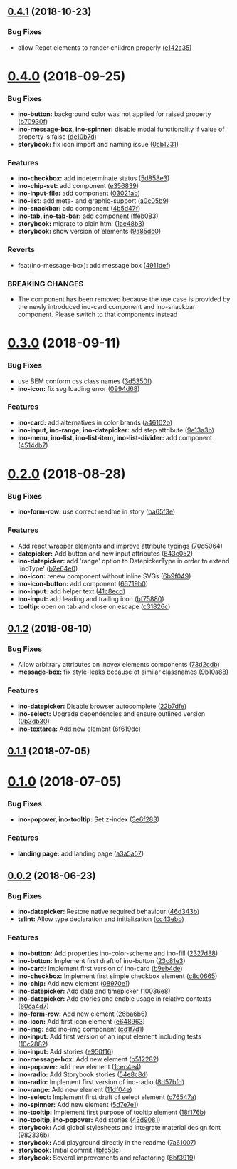 <a name="0.4.1"></a>
## [0.4.1](http://gitlab.inovex.de:2424/inovex-elements/core/compare/v0.4.0...v0.4.1) (2018-10-23)


### Bug Fixes

* allow React elements to render children properly ([e142a35](http://gitlab.inovex.de:2424/inovex-elements/core/commit/e142a35))



<a name="0.4.0"></a>
# [0.4.0](http://gitlab.inovex.de:2424/inovex-elements/core/compare/v0.3.0...v0.4.0) (2018-09-25)


### Bug Fixes

* **ino-button:** background color was not applied for raised property ([b70930f](http://gitlab.inovex.de:2424/inovex-elements/core/commit/b70930f))
* **ino-message-box, ino-spinner:** disable modal functionality if value of property is false ([de10b7d](http://gitlab.inovex.de:2424/inovex-elements/core/commit/de10b7d))
* **storybook:** fix icon import and naming issue ([0cb1231](http://gitlab.inovex.de:2424/inovex-elements/core/commit/0cb1231))


### Features

* **ino-checkbox:** add indeterminate status ([5d858e3](http://gitlab.inovex.de:2424/inovex-elements/core/commit/5d858e3))
* **ino-chip-set:** add component ([e356839](http://gitlab.inovex.de:2424/inovex-elements/core/commit/e356839))
* **ino-input-file:** add component ([03021ab](http://gitlab.inovex.de:2424/inovex-elements/core/commit/03021ab))
* **ino-list:** add meta- and graphic-support ([a0c05b9](http://gitlab.inovex.de:2424/inovex-elements/core/commit/a0c05b9))
* **ino-snackbar:** add component ([4b5d47f](http://gitlab.inovex.de:2424/inovex-elements/core/commit/4b5d47f))
* **ino-tab, ino-tab-bar:** add component ([ffeb083](http://gitlab.inovex.de:2424/inovex-elements/core/commit/ffeb083))
* **storybook:** migrate to plain html ([1ae48b3](http://gitlab.inovex.de:2424/inovex-elements/core/commit/1ae48b3))
* **storybook:** show version of elements ([9a85dc0](http://gitlab.inovex.de:2424/inovex-elements/core/commit/9a85dc0))


### Reverts

* feat(ino-message-box): add message box ([4911def](http://gitlab.inovex.de:2424/inovex-elements/core/commit/4911def))


### BREAKING CHANGES

* The <ino-message-box> component has been removed because the use case is provided by the newly introduced ino-card component and ino-snackbar component. Please switch to that components instead



<a name="0.3.0"></a>
# [0.3.0](http://gitlab.inovex.de:2424/inovex-elements/core/compare/v0.2.0...v0.3.0) (2018-09-11)


### Bug Fixes

* use BEM conform css class names ([3d5350f](http://gitlab.inovex.de:2424/inovex-elements/core/commit/3d5350f))
* **ino-icon:** fix svg loading error ([0994d68](http://gitlab.inovex.de:2424/inovex-elements/core/commit/0994d68))


### Features

* **ino-card:** add alternatives in color brands ([a46102b](http://gitlab.inovex.de:2424/inovex-elements/core/commit/a46102b))
* **ino-input, ino-range, ino-datepicker:** add step attribute ([9e13a3b](http://gitlab.inovex.de:2424/inovex-elements/core/commit/9e13a3b))
* **ino-menu, ino-list, ino-list-item, ino-list-divider:** add component ([4514db7](http://gitlab.inovex.de:2424/inovex-elements/core/commit/4514db7))



<a name="0.2.0"></a>
# [0.2.0](http://gitlab.inovex.de:2424/inovex-elements/core/compare/v0.1.2...v0.2.0) (2018-08-28)


### Bug Fixes

* **ino-form-row:** use correct readme in story ([ba65f3e](http://gitlab.inovex.de:2424/inovex-elements/core/commit/ba65f3e))


### Features

* Add react wrapper elements and improve attribute typings ([70d5064](http://gitlab.inovex.de:2424/inovex-elements/core/commit/70d5064))
* **datepicker:** Add button and new input attributes ([643c052](http://gitlab.inovex.de:2424/inovex-elements/core/commit/643c052))
* **ino-datepicker:** add 'range' option to DatepickerType in order to extend 'inoType' ([b2e64e0](http://gitlab.inovex.de:2424/inovex-elements/core/commit/b2e64e0))
* **ino-icon:** renew component without inline SVGs ([6b9f049](http://gitlab.inovex.de:2424/inovex-elements/core/commit/6b9f049))
* **ino-icon-button:** add component ([66719b0](http://gitlab.inovex.de:2424/inovex-elements/core/commit/66719b0))
* **ino-input:** add helper text ([41c8ecd](http://gitlab.inovex.de:2424/inovex-elements/core/commit/41c8ecd))
* **ino-input:** add leading and trailing icon ([bf75880](http://gitlab.inovex.de:2424/inovex-elements/core/commit/bf75880))
* **tooltip:** open on tab and close on escape ([c31826c](http://gitlab.inovex.de:2424/inovex-elements/core/commit/c31826c))



<a name="0.1.2"></a>
## [0.1.2](http://gitlab.inovex.de:2424/inovex-elements/core/compare/v0.1.1...v0.1.2) (2018-08-10)


### Bug Fixes

* Allow arbitrary attributes on inovex elements components ([73d2cdb](http://gitlab.inovex.de:2424/inovex-elements/core/commit/73d2cdb))
* **message-box:** fix style-leaks because of similar classnames ([9b10a88](http://gitlab.inovex.de:2424/inovex-elements/core/commit/9b10a88))


### Features

* **ino-datepicker:** Disable browser autocomplete ([22b7dfe](http://gitlab.inovex.de:2424/inovex-elements/core/commit/22b7dfe))
* **ino-select:** Upgrade dependencies and ensure outlined version ([0b3db30](http://gitlab.inovex.de:2424/inovex-elements/core/commit/0b3db30))
* **ino-textarea:** Add new element ([6f619dc](http://gitlab.inovex.de:2424/inovex-elements/core/commit/6f619dc))



<a name="0.1.1"></a>
## [0.1.1](http://gitlab.inovex.de:2424/inovex-elements/core/compare/v0.1.0...v0.1.1) (2018-07-05)



<a name="0.1.0"></a>
# [0.1.0](http://gitlab.inovex.de:2424/inovex-elements/core/compare/v0.0.2...v0.1.0) (2018-07-05)


### Bug Fixes

* **ino-popover, ino-tooltip:** Set z-index ([3e6f283](http://gitlab.inovex.de:2424/inovex-elements/core/commit/3e6f283))


### Features

* **landing page:** add landing page ([a3a5a57](http://gitlab.inovex.de:2424/inovex-elements/core/commit/a3a5a57))



<a name="0.0.2"></a>
## [0.0.2](http://gitlab.inovex.de:2424/inovex-elements/core/compare/10c2882...v0.0.2) (2018-06-23)


### Bug Fixes

* **ino-datepicker:** Restore native required behaviour ([46d343b](http://gitlab.inovex.de:2424/inovex-elements/core/commit/46d343b))
* **tslint:** Allow type declaration and initialization ([cc43ebb](http://gitlab.inovex.de:2424/inovex-elements/core/commit/cc43ebb))


### Features

* **ino-button:** Add properties ino-color-scheme and ino-fill ([2327d38](http://gitlab.inovex.de:2424/inovex-elements/core/commit/2327d38))
* **ino-button:** Implement first draft of ino-button ([23c81e3](http://gitlab.inovex.de:2424/inovex-elements/core/commit/23c81e3))
* **ino-card:** Implement first version of ino-card ([b9eb4de](http://gitlab.inovex.de:2424/inovex-elements/core/commit/b9eb4de))
* **ino-checkbox:** Implement first simple checkbox element ([c8c0665](http://gitlab.inovex.de:2424/inovex-elements/core/commit/c8c0665))
* **ino-chip:** Add new element ([08970e1](http://gitlab.inovex.de:2424/inovex-elements/core/commit/08970e1))
* **ino-datepicker:** Add date and timepicker ([10036e8](http://gitlab.inovex.de:2424/inovex-elements/core/commit/10036e8))
* **ino-datepicker:** Add stories and enable usage in relative contexts ([60ca4d7](http://gitlab.inovex.de:2424/inovex-elements/core/commit/60ca4d7))
* **ino-form-row:** Add new element ([26ba6b6](http://gitlab.inovex.de:2424/inovex-elements/core/commit/26ba6b6))
* **ino-icon:** Add first icon element ([e648963](http://gitlab.inovex.de:2424/inovex-elements/core/commit/e648963))
* **ino-img:** add ino-img component ([cd1f7d1](http://gitlab.inovex.de:2424/inovex-elements/core/commit/cd1f7d1))
* **ino-input:** Add first version of an input element including tests ([10c2882](http://gitlab.inovex.de:2424/inovex-elements/core/commit/10c2882))
* **ino-input:** Add stories ([e950f16](http://gitlab.inovex.de:2424/inovex-elements/core/commit/e950f16))
* **ino-message-box:** Add new element ([b512282](http://gitlab.inovex.de:2424/inovex-elements/core/commit/b512282))
* **ino-popover:** add new element ([1cec4e4](http://gitlab.inovex.de:2424/inovex-elements/core/commit/1cec4e4))
* **ino-radio:** Add Storybook stories ([54e8c8d](http://gitlab.inovex.de:2424/inovex-elements/core/commit/54e8c8d))
* **ino-radio:** Implement first version of ino-radio ([8d57bfd](http://gitlab.inovex.de:2424/inovex-elements/core/commit/8d57bfd))
* **ino-range:** Add new element ([11df04e](http://gitlab.inovex.de:2424/inovex-elements/core/commit/11df04e))
* **ino-select:** Implement first draft of select element ([c76547a](http://gitlab.inovex.de:2424/inovex-elements/core/commit/c76547a))
* **ino-spinner:** Add new element ([5d7e7e1](http://gitlab.inovex.de:2424/inovex-elements/core/commit/5d7e7e1))
* **ino-tooltip:** Implement first purpose of tooltip element ([18f176b](http://gitlab.inovex.de:2424/inovex-elements/core/commit/18f176b))
* **ino-tooltip, ino-popover:** Add stories ([43d9081](http://gitlab.inovex.de:2424/inovex-elements/core/commit/43d9081))
* **storybook:** Add global stylesheets and integrate material design font ([982336b](http://gitlab.inovex.de:2424/inovex-elements/core/commit/982336b))
* **storybook:** Add playground directly in the readme ([7a61007](http://gitlab.inovex.de:2424/inovex-elements/core/commit/7a61007))
* **storybook:** Initial commit ([fbfc58c](http://gitlab.inovex.de:2424/inovex-elements/core/commit/fbfc58c))
* **storybook:** Several improvements and refactoring ([6bf3919](http://gitlab.inovex.de:2424/inovex-elements/core/commit/6bf3919))


